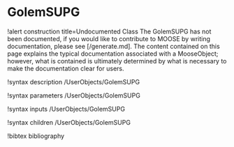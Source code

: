 <!-- MOOSE Documentation Stub: Remove this when content is added. -->

# GolemSUPG

!alert construction title=Undocumented Class
The GolemSUPG has not been documented, if you would like to contribute to MOOSE by
writing documentation, please see [/generate.md]. The content contained on this page explains
the typical documentation associated with a MooseObject; however, what is contained is ultimately
determined by what is necessary to make the documentation clear for users.

!syntax description /UserObjects/GolemSUPG

!syntax parameters /UserObjects/GolemSUPG

!syntax inputs /UserObjects/GolemSUPG

!syntax children /UserObjects/GolemSUPG

!bibtex bibliography

